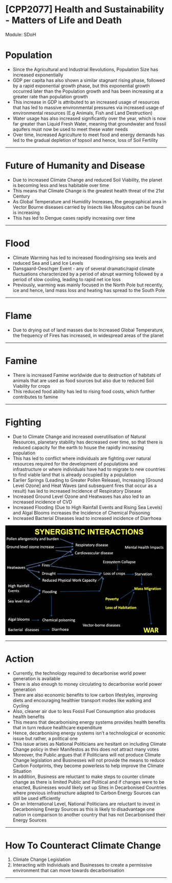 # [CPP2077] Health and Sustainability - Matters of Life and Death

Module: SDoH

# Population

- Since the Agricultural and Industrial Revolutions, Population Size has increased exponentially
- GDP per capita has also shown a similar stagnant rising phase, followed by a rapid exponential growth phase, but this exponential growth occurred later than the Population growth and has been increasing at a greater rate than population growth
- This increase in GDP is attributed to an increased usage of resources that has led to massive environmental pressures via increased usage of environmental resources (E.g Animals, Fish and Land Destruction)
- Water usage has also increased significantly over the year, which is now far greater than Liquid Fresh Water, meaning that groundwater and fossil aquifers must now be used to meet these water needs
- Over time, Increased Agriculture to meet food and energy demands has led to the gradual depletion of topsoil and hence, loss of Soil Fertility

---

# Future of Humanity and Disease

- Due to increased Climate Change and reduced Soil Viability, the planet is becoming less and less habitable over time
- This means that Climate Change is the greatest health threat of the 21st Century
- As Global Temperature and Humidity Increases, the geographical area in Vector Bourne diseases carried by Insects like Mosquitos can be found is increasing
- This has led to Dengue cases rapidly increasing over time

---

# Flood

- Climate Warming has led to increased flooding/rising sea levels and reduced Sea and Land Ice Levels
- Dansgaard-Oeschger Event - any of several dramatic/rapid climate fluctuations characterized by a period of abrupt warming followed by a period of slow cooling, leading to rapid net ice loss
- Previously, warming was mainly focused in the North Pole but recently, ice and hence, land mass loss and heating has spread to the South Pole

---

# Flame

- Due to drying out of land masses due to Increased Global Temperature, the frequency of Fires has increased, in widespread areas of the planet

---

# Famine

- There is increased Famine worldwide due to destruction of habitats of animals that are used as food sources but also due to reduced Soil Viability for crops
- This reduced food ability has led to rising food costs, which further contributes to famine

---

# Fighting

- Due to Climate Change and increased overutilisation of Natural Resources, planetary stability has decreased over time, so that there is reduced capacity for the earth to house the rapidly increasing population
- This has led to conflict where individuals are fighting over natural resources required for the development of populations and infrastructure or where individuals have had to migrate to new countries to find viable land that is already occupied by a population
- Earlier Springs (Leading to Greater Pollen Release), Increasing [Ground Level Ozone] and Heat Waves (and subsequent fires that occur as a result) has led to increased Incidence of Respiratory Disease
- Increased Ground Level Ozone and Heatwaves has also led to an increased incidence of CVD
- Increased Flooding (Due to High Rainfall Events and Rising Sea Levels) and Algal Blooms increases the Incidence of Chemical Poisoning
- Increased Bacterial Diseases lead to increased incidence of Diarrhoea

![Screenshot 2022-02-07 at 00.55.46.png](%5BCPP2077%5D%20Health%20and%20Sustainability%20-%20Matters%20of%20L%20b8327554fc5146f593713c220d0e76e8/Screenshot_2022-02-07_at_00.55.46.png)

---

# Action

- Currently, the technology required to decarbonise world power generation is available
- There is also enough to money circulating to decarbonise world power generation
- There are also economic benefits to low carbon lifestyles, improving diets and encouraging healthier transport modes like walking and Cycling
- Also, cleaner air due to less Fossil Fuel Consumption also produces health benefits
- This means that decarbonising energy systems provides health benefits that in turn reduce healthcare expenditure
- Hence, decarbonising energy systems isn’t a technological or economic issue but rather, a political one
- This issue arises as National Politicians are hesitant on including Climate Change policy in their Manifestos as this does not attract many votes
- Moreover, the Public argues that if Politicians will not produce Climate Change legislation and Businesses will not provide the means to reduce Carbon Footprints, they become powerless to help improve the Climate Situation
- In addition, Business are reluctant to make steps to counter climate change as there is limited Public and Political and if changes were to be enacted, Businesses would likely set up Sites in Decarbonised Countries where previous infrastructure adapted to Carbon Energy Sources can still be used efficiently
- On an International Level, National Politicians are reluctant to invest in Decarbonising Energy Sources as this is likely to disadvantage one nation in comparison to another country that has not Decarbonised their Energy Sources

---

# How To Counteract Climate Change

1. Climate Change Legislation
2. Interacting with Individuals and Businesses to create a permissive environment that can move towards decarbonisation

---